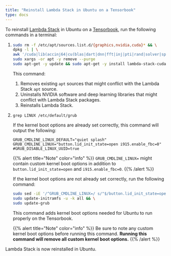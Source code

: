 ```yaml
---
title: "Reinstall Lambda Stack in Ubuntu on a Tensorbook"
type: docs
---
```


To reinstall
[Lambda Stack](https://lambdalabs.com/lambda-stack-deep-learning-software) in
Ubuntu on a
[Tensorbook](https://lambdalabs.com/deep-learning/laptops/tensorbook), run the
following commands in a terminal:

1. ```bash
   sudo rm -f /etc/apt/sources.list.d/{graphics,nvidia,cuda}* && \
   dpkg -l | \
   awk '/cuda|lib(accinj64|cu(blas|dart|dnn|fft|inj|pti|rand|solver|sparse)|magma|nccl|npp|nv[^p])|nv(idia|ml)|tensor(flow|board)|torch/ { print $2 }' | \
   sudo xargs -or apt -y remove --purge
   sudo apt-get -y update && sudo apt-get -y install lambda-stack-cuda lambda-tensorbook
   ```

   This command:

   1. Removes existing `apt` sources that might conflict with the Lambda Stack
      `apt` source.
   1. Uninstalls NVIDIA software and deep learning libraries that might
      conflict with Lambda Stack packages.
   1. Reinstalls Lambda Stack.

1. `grep LINUX /etc/default/grub`

   If the kernel boot options are already set correctly, this command will
   output the following:

   ```
   GRUB_CMDLINE_LINUX_DEFAULT="quiet splash"
   GRUB_CMDLINE_LINUX="button.lid_init_state=open i915.enable_fbc=0"
   #GRUB_DISABLE_LINUX_UUID=true
   ```

   {{% alert title="Note" color="info" %}}
   `GRUB_CMDLINE_LINUX=` might contain custom kernel boot options in addition
   to `button.lid_init_state=open` and `i915.enable_fbc=0`.
   {{% /alert %}}

   If the kernel boot options are not already set correctly, run the following command:

   ```bash
   sudo sed -iE '/^GRUB_CMDLINE_LINUX=/ s/"$/button.lid_init_state=open i915.enable_fbc=0"/' /etc/default/grub && \
   sudo update-initramfs -u -k all && \
   sudo update-grub
   ```

   This command adds kernel boot options needed for Ubuntu to run properly on the Tensorbook.

   {{% alert title="Note" color="info" %}}
   Be sure to note any custom kernel boot options before running this command.
   **Running this command will remove all custom kernel boot options.**
   {{% /alert %}}

Lambda Stack is now reinstalled in Ubuntu.
